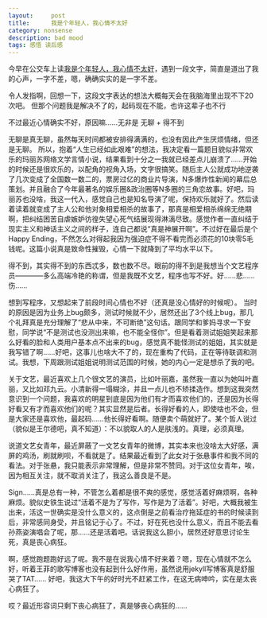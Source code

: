 ```yaml
---
layout:     post
title:      我是个年轻人，我心情不太好
category: nonsense
description: bad mood
tags: 感悟 读后感
---
```


今早在公交车上读[我是个年轻人，我心情不太好](http://book.douban.com/subject/10565151/)，遇到一段文字，简直是道出了我的心声，一字不差，嗯，确确实实的是一字不差。

令人发指啊，回想一下，这段文字表达的想法大概每天会在我脑海里出现不下20次吧。
但那个问题我是解决不了的，起码现在不能，也许这辈子也不行


不过最近心情确实不好，原因嘛……无非是 无聊 + 得不到

无聊是真无聊，虽然每天时间都被安排得满满的，也没有因此产生厌烦情绪，但还是无聊。
所以，抱着“人生已经如此艰难”的想法，我决定看一篇题目貌似非常欢乐的玛丽苏网络文学言情小说，结果看到十分之一我就已经差点儿崩溃了……开始的时候还是很欢乐的，以配角的视角入场，文字很搞笑。随后主人公就成功地逆袭了几次变成了全国数一数二的，票房过亿的商业片导演，N多爆炸性新闻的幕后总策划。并且融合了今年最著名的娱乐圈&政治圈等N多圈的三角恋故事。好吧，玛丽苏也没啥，我这一代入，感觉自己也是知名导演了呢，保持欢乐就好了。然后读着读着就变成了主人公和他对象相爱相杀的故事了，那真是相爱相杀绵绵无绝期啊，把纠结困苦自虐嫉妒彷徨失望心死气结展现得淋漓尽致。感觉作者一直纠结于现实主义和神话主义之间的样子，连自己都说“真是神展开啊”。不过好在最后是个Happy Ending，不然怎么对得起我因为强迫症不得不看完而必须花的10块零5毛钱呢。这篇小说真是致命性摧毁，心情一下就降到了平均水平以下。

得不到，其实得不到的东西忒多，数也数不尽。眼前的得不到是我想当个文艺程序员————多么高端冷艳的称谓，但是我既不文艺，程序也写不好。好……悲……伤……

想到写程序，又想起来了前段时间心情也不好（还真是没心情好的时候呢）。
当时的原因是因为业务上bug颇多，测试时候就不少，居然还出了3个线上bug，那几个礼拜真是充分理解了“悲从中来，不可断绝”这句话。跟同学和爹妈寻求一下安慰，同学说“不是测试也没测出来嘛，也不能全怪你”。但是看着测试姐姐笑起来那么好看的脸和人类用户基本点不出来的bug，感觉真不能怪测试的姐姐，其实就是我写错了啊……好吧，这事儿也啥大不了的，现在重构了代码，正在等待联调和测试。我想，下周跟测试姐姐说明测试范围的时候，她的内心一定是想杀了我的吧。

关于文艺，最近喜欢上几个很文艺的演员，比如叶丽嘉，虽然我一直以为她叫叶嘉丽，又比如邓九云。小清新得一塌糊涂，并且一点儿也不矫揉造作。想到这我突然意识到一个问题，我喜欢的明星到底是因为他们有才而喜欢他们的，还是因为长得好看又有才而喜欢他们的呢？其实显然是后者。长得好看的人，即使啥也不会，但是大家还是喜欢他，最起码……他长得好看啊。随便卖个萌就好了。某个哲人说过（貌似是王尔德吧，真不知道）：不以貌取人的人是肤浅的。真理，必须真理。

说道文艺女青年，最近屏蔽了一文艺女青年的微博，其实本来也没啥太大好感，满屏的鸡汤，刷就刷呗，不看就是了。结果最近看到了此女对于张悬事件和我不同的看法。对于张悬，我只能表示非常理解，但是非常不赞同。对于这位女青年，唉，因为相互关注，就不取消关注了，我这么善良是不是。

Sign……真是总有一种，不管怎么着都是很不爽的感觉，感觉活着好麻烦啊，各种麻烦。貌似史铁生说过“活着不是为了写作，写作是为了活着”。好吧，大概我被生出来，活这一世确实是没什么意义的，这点倒是之前看治疗拖延症的书的时候读到后，非常感同身受，并且铭记于心了。不过，好在死也没什么意义，而且不能去看孙燕姿演唱会了呢，那……还是活着吧。话说我这么胆小，居然还好意思讨论生死，真是丧心病狂。

啊，感觉跑题跑好远了呢。我不是在说我心情不好来着？嗯，现在心情就不怎么好，听着王菲的歌写博客也没有起到什么好作用，虽然说用jekyll写博客真是舒服哭了TAT…… 好吧，我这大下午的好时光不赶紧工作，在这无病呻吟，实在是太丧心病狂了。

哎？最近形容词只剩下丧心病狂了，真是够丧心病狂的……


